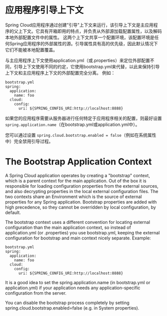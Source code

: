 # 应用程序引导上下文

Spring Cloud应用程序通过创建"引导"上下文来运行，该引导上下文是主应用程序的父上下文。它具有开箱即用的特点，并负责从外部源加载配置属性，以及解码本地外部配置文件中的属性。 这两个上下文共享一个配置环境，该配置环境是任何Spring应用程序的外部属性的源。引导属性具有高的优先级，因此默认情况下它们不能被本地配置覆盖。

与主应用程序上下文使用application.yml（或.properties）来定位外部配置不同，引导上下文使用不同的约定，它使用bootstrap.yml来代替，以此来保持引导上下文和主应用程序上下文的外部配置完全分离。 例如：

```
bootstrap.yml
spring:
  application:
    name: foo
  cloud:
    config:
      uri: ${SPRING_CONFIG_URI:http://localhost:8888}
```

如果您的应用程序需要从服务器进行任何特定于应用程序相关的配置，则最好设置 `spring.application.name`（在bootstrap.yml或application.yml中）。

您可以通过设置 `spring.cloud.bootstrap.enabled = false`（例如在系统属性中）完全禁用引导过程。

# The Bootstrap Application Context

A Spring Cloud application operates by creating a "bootstrap" context, which is a parent context for the main application. Out of the box it is responsible for loading configuration properties from the external sources, and also decrypting properties in the local external configuration files. The two contexts share an Environment which is the source of external properties for any Spring application. Bootstrap properties are added with high precedence, so they cannot be overridden by local configuration, by default.

The bootstrap context uses a different convention for locating external configuration than the main application context, so instead of application.yml (or .properties) you use bootstrap.yml, keeping the external configuration for bootstrap and main context nicely separate. Example:

```
bootstrap.yml
spring:
  application:
    name: foo
  cloud:
    config:
      uri: ${SPRING_CONFIG_URI:http://localhost:8888}
```

It is a good idea to set the spring.application.name (in bootstrap.yml or application.yml) if your application needs any application-specific configuration from the server.

You can disable the bootstrap process completely by setting spring.cloud.bootstrap.enabled=false (e.g. in System properties).